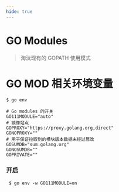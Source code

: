 ```yaml
---
hide: true
---
```

# GO Modules

> 淘汰现有的 GOPATH 使用模式

# GO MOD 相关环境变量

```
$ go env

# Go modules 的开关
GO111MODULE="auto"
# 镜像站点
GOPROXY="https://proxy.golang.org,direct"
GONOPROXY=""
# 用于保证拉取到的模块版本数据未经过篡改
GOSUMDB="sum.golang.org"
GONOSUMDB=""
GOPRIVATE=""
```

### 开启
```
 $ go env -w GO111MODULE=on
```